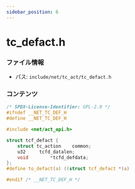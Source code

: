 ```yaml
---
sidebar_position: 6
---
```

# tc_defact.h

### ファイル情報

- パス: `include/net/tc_act/tc_defact.h`

### コンテンツ

```h
/* SPDX-License-Identifier: GPL-2.0 */
#ifndef __NET_TC_DEF_H
#define __NET_TC_DEF_H

#include <net/act_api.h>

struct tcf_defact {
	struct tc_action	common;
	u32		tcfd_datalen;
	void		*tcfd_defdata;
};
#define to_defact(a) ((struct tcf_defact *)a)

#endif /* __NET_TC_DEF_H */

```
